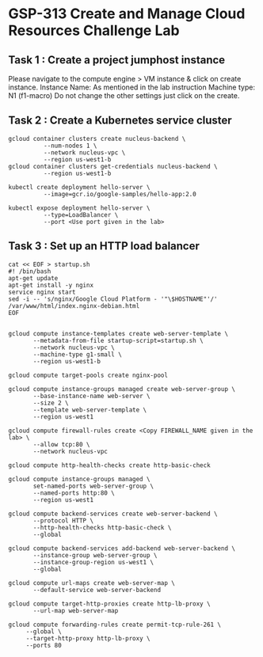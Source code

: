 # GSP-313 Create and Manage Cloud Resources Challenge Lab

## Task 1 : Create a project jumphost instance

Please navigate to the compute engine > VM instance & click on create instance. 
Instance Name: As mentioned in the lab instruction Machine type: N1 (f1-macro) 
Do not change the other settings just click on the create.




## Task 2 : Create a Kubernetes service cluster

```
gcloud container clusters create nucleus-backend \
          --num-nodes 1 \
          --network nucleus-vpc \
          --region us-west1-b
gcloud container clusters get-credentials nucleus-backend \
          --region us-west1-b

kubectl create deployment hello-server \
          --image=gcr.io/google-samples/hello-app:2.0

kubectl expose deployment hello-server \
          --type=LoadBalancer \
          --port <Use port given in the lab>
```


## Task 3 : Set up an HTTP load balancer

```
cat << EOF > startup.sh
#! /bin/bash
apt-get update
apt-get install -y nginx
service nginx start
sed -i -- 's/nginx/Google Cloud Platform - '"\$HOSTNAME"'/' /var/www/html/index.nginx-debian.html
EOF


gcloud compute instance-templates create web-server-template \
       --metadata-from-file startup-script=startup.sh \
       --network nucleus-vpc \
       --machine-type g1-small \
       --region us-west1-b

gcloud compute target-pools create nginx-pool

gcloud compute instance-groups managed create web-server-group \
       --base-instance-name web-server \
       --size 2 \
       --template web-server-template \
       --region us-west1

gcloud compute firewall-rules create <Copy FIREWALL_NAME given in the lab> \
       --allow tcp:80 \
       --network nucleus-vpc

gcloud compute http-health-checks create http-basic-check

gcloud compute instance-groups managed \
       set-named-ports web-server-group \
       --named-ports http:80 \
       --region us-west1

gcloud compute backend-services create web-server-backend \
       --protocol HTTP \
       --http-health-checks http-basic-check \
       --global

gcloud compute backend-services add-backend web-server-backend \
       --instance-group web-server-group \
       --instance-group-region us-west1 \
       --global

gcloud compute url-maps create web-server-map \
       --default-service web-server-backend

gcloud compute target-http-proxies create http-lb-proxy \
       --url-map web-server-map

gcloud compute forwarding-rules create permit-tcp-rule-261 \
     --global \
     --target-http-proxy http-lb-proxy \
     --ports 80
```
